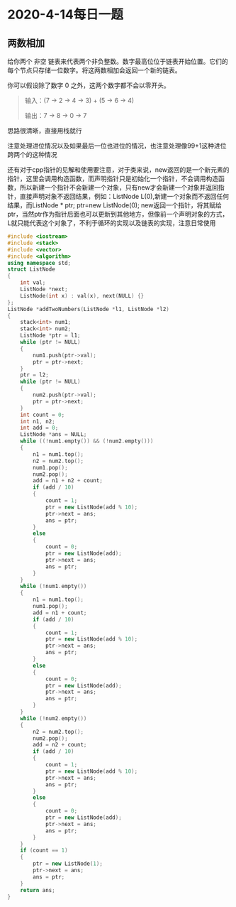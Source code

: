 # 2020-4-14每日一题

## 两数相加

给你两个 非空 链表来代表两个非负整数。数字最高位位于链表开始位置。它们的每个节点只存储一位数字。将这两数相加会返回一个新的链表。

你可以假设除了数字 0 之外，这两个数字都不会以零开头。

> 输入：(7 -> 2 -> 4 -> 3) + (5 -> 6 -> 4)
> 
> 输出：7 -> 8 -> 0 -> 7

思路很清晰，直接用栈就行

注意处理进位情况以及如果最后一位也进位的情况，也注意处理像99+1这种进位跨两个的这种情况

还有对于cpp指针的见解和使用要注意，对于类来说，new返回的是一个新元素的指针，这里会调用构造函数，而声明指针只是初始化一个指针，不会调用构造函数，所以新建一个指针不会新建一个对象，只有new才会新建一个对象并返回指针，直接声明对象不返回结果，例如：ListNode L(0),新建一个对象而不返回任何结果，而ListNode * ptr; ptr=new ListNode(0); new返回一个指针，将其赋给ptr，当然ptr作为指针后面也可以更新到其他地方，但像前一个声明对象的方式，L就只能代表这个对象了，不利于循环的实现以及链表的实现，注意日常使用

```cpp
#include <iostream>
#include <stack>
#include <vector>
#include <algorithm>
using namespace std;
struct ListNode
{
    int val;
    ListNode *next;
    ListNode(int x) : val(x), next(NULL) {}
};
ListNode *addTwoNumbers(ListNode *l1, ListNode *l2)
{
    stack<int> num1;
    stack<int> num2;
    ListNode *ptr = l1;
    while (ptr != NULL)
    {
        num1.push(ptr->val);
        ptr = ptr->next;
    }
    ptr = l2;
    while (ptr != NULL)
    {
        num2.push(ptr->val);
        ptr = ptr->next;
    }
    int count = 0;
    int n1, n2;
    int add = 0;
    ListNode *ans = NULL;
    while ((!num1.empty()) && (!num2.empty()))
    {
        n1 = num1.top();
        n2 = num2.top();
        num1.pop();
        num2.pop();
        add = n1 + n2 + count;
        if (add / 10)
        {
            count = 1;
            ptr = new ListNode(add % 10);
            ptr->next = ans;
            ans = ptr;
        }
        else
        {
            count = 0;
            ptr = new ListNode(add);
            ptr->next = ans;
            ans = ptr;
        }
    }
    while (!num1.empty())
    {
        n1 = num1.top();
        num1.pop();
        add = n1 + count;
        if (add / 10)
        {
            count = 1;
            ptr = new ListNode(add % 10);
            ptr->next = ans;
            ans = ptr;
        }
        else
        {
            count = 0;
            ptr = new ListNode(add);
            ptr->next = ans;
            ans = ptr;
        }
    }
    while (!num2.empty())
    {
        n2 = num2.top();
        num2.pop();
        add = n2 + count;
        if (add / 10)
        {
            count = 1;
            ptr = new ListNode(add % 10);
            ptr->next = ans;
            ans = ptr;
        }
        else
        {
            count = 0;
            ptr = new ListNode(add);
            ptr->next = ans;
            ans = ptr;
        }
    }
    if (count == 1)
    {
        ptr = new ListNode(1);
        ptr->next = ans;
        ans = ptr;
    }
    return ans;
}
```